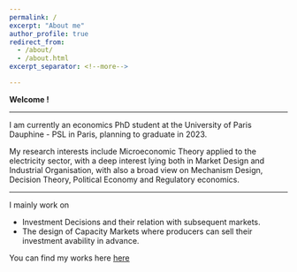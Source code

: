 ```yaml
---
permalink: /
excerpt: "About me"
author_profile: true
redirect_from: 
  - /about/
  - /about.html
excerpt_separator: <!--more-->

---
```


**Welcome !**

------

I am currently an economics PhD student at the University of Paris Dauphine - PSL in Paris, planning to graduate in 2023. 


My research interests include Microeconomic Theory applied to the electricity sector, with a deep interest lying both in Market Design and Industrial Organisation, with also a broad view on Mechanism Design, Decision Theory, Political Economy and Regulatory economics.

------

I mainly work on 

- Investment Decisions and their relation with subsequent markets. 
- The design of Capacity Markets where producers can sell their investment avability in advance. 

You can find my works here [here](http://leopoldmonjoie.com/publications/)

   <!--more--> 

